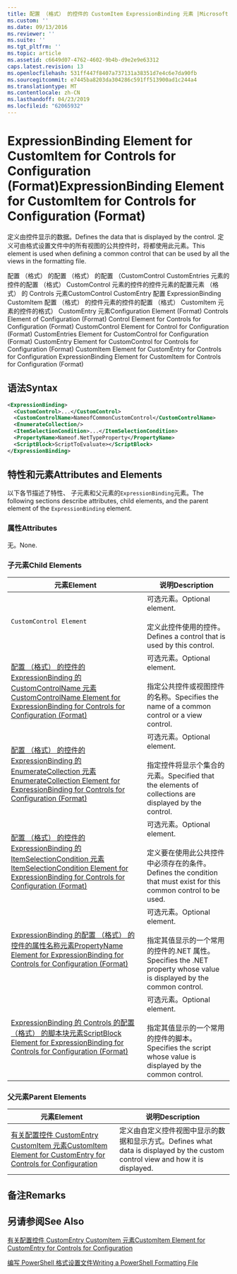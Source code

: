 ```yaml
---
title: 配置 （格式） 的控件的 CustomItem ExpressionBinding 元素 |Microsoft Docs
ms.custom: ''
ms.date: 09/13/2016
ms.reviewer: ''
ms.suite: ''
ms.tgt_pltfrm: ''
ms.topic: article
ms.assetid: c6649d07-4762-4602-9b4b-d9e2e9e63312
caps.latest.revision: 13
ms.openlocfilehash: 531ff447f8407a737131a38351d7e4c6e7da90fb
ms.sourcegitcommit: e7445ba8203da304286c591ff513900ad1c244a4
ms.translationtype: MT
ms.contentlocale: zh-CN
ms.lasthandoff: 04/23/2019
ms.locfileid: "62065932"
---
```

# <a name="expressionbinding-element-for-customitem-for-controls-for-configuration-format"></a><span data-ttu-id="94643-102">ExpressionBinding Element for CustomItem for Controls for Configuration (Format)</span><span class="sxs-lookup"><span data-stu-id="94643-102">ExpressionBinding Element for CustomItem for Controls for Configuration (Format)</span></span>

<span data-ttu-id="94643-103">定义由控件显示的数据。</span><span class="sxs-lookup"><span data-stu-id="94643-103">Defines the data that is displayed by the control.</span></span> <span data-ttu-id="94643-104">定义可由格式设置文件中的所有视图的公共控件时，将都使用此元素。</span><span class="sxs-lookup"><span data-stu-id="94643-104">This element is used when defining a common control that can be used by all the views in the formatting file.</span></span>

<span data-ttu-id="94643-105">配置 （格式） 的配置 （格式） 的配置 （CustomControl CustomEntries 元素的控件的配置 （格式） CustomControl 元素的控件的控件元素的配置元素 （格式） 的 Controls 元素CustomControl CustomEntry 配置 ExpressionBinding CustomItem 配置 （格式） 的控件元素的控件的配置 （格式） CustomItem 元素的控件的格式） CustomEntry 元素</span><span class="sxs-lookup"><span data-stu-id="94643-105">Configuration Element (Format) Controls Element of Configuration (Format) Control Element for Controls for Configuration (Format) CustomControl Element for Control for Configuration (Format) CustomEntries Element for CustomControl for Configuration (Format) CustomEntry Element for CustomControl for Controls for Configuration (Format) CustomItem Element for CustomEntry for Controls for Configuration ExpressionBinding Element for CustomItem for Controls for Configuration (Format)</span></span>

## <a name="syntax"></a><span data-ttu-id="94643-106">语法</span><span class="sxs-lookup"><span data-stu-id="94643-106">Syntax</span></span>

```xml
<ExpressionBinding>
  <CustomControl>...</CustomControl>
  <CustomControlName>NameofCommonCustomControl</CustomControlName>
  <EnumerateCollection/>
  <ItemSelectionCondition>...</ItemSelectionCondition>
  <PropertyName>Nameof.NetTypeProperty</PropertyName>
  <ScriptBlock>ScriptToEvaluate></ScriptBlock>
</ExpressionBinding>
```

## <a name="attributes-and-elements"></a><span data-ttu-id="94643-107">特性和元素</span><span class="sxs-lookup"><span data-stu-id="94643-107">Attributes and Elements</span></span>

<span data-ttu-id="94643-108">以下各节描述了特性、 子元素和父元素的`ExpressionBinding`元素。</span><span class="sxs-lookup"><span data-stu-id="94643-108">The following sections describe attributes, child elements, and the parent element of the `ExpressionBinding` element.</span></span>

### <a name="attributes"></a><span data-ttu-id="94643-109">属性</span><span class="sxs-lookup"><span data-stu-id="94643-109">Attributes</span></span>

<span data-ttu-id="94643-110">无。</span><span class="sxs-lookup"><span data-stu-id="94643-110">None.</span></span>

### <a name="child-elements"></a><span data-ttu-id="94643-111">子元素</span><span class="sxs-lookup"><span data-stu-id="94643-111">Child Elements</span></span>

|<span data-ttu-id="94643-112">元素</span><span class="sxs-lookup"><span data-stu-id="94643-112">Element</span></span>|<span data-ttu-id="94643-113">说明</span><span class="sxs-lookup"><span data-stu-id="94643-113">Description</span></span>|
|-------------|-----------------|
|`CustomControl Element`|<span data-ttu-id="94643-114">可选元素。</span><span class="sxs-lookup"><span data-stu-id="94643-114">Optional element.</span></span><br /><br /> <span data-ttu-id="94643-115">定义此控件使用的控件。</span><span class="sxs-lookup"><span data-stu-id="94643-115">Defines a control that is used by this control.</span></span>|
|[<span data-ttu-id="94643-116">配置 （格式） 的控件的 ExpressionBinding 的 CustomControlName 元素</span><span class="sxs-lookup"><span data-stu-id="94643-116">CustomControlName Element for ExpressionBinding for Controls for Configuration (Format)</span></span>](./customcontrolname-element-for-expressionbinding-for-controls-for-configuration-format.md)|<span data-ttu-id="94643-117">可选元素。</span><span class="sxs-lookup"><span data-stu-id="94643-117">Optional element.</span></span><br /><br /> <span data-ttu-id="94643-118">指定公共控件或视图控件的名称。</span><span class="sxs-lookup"><span data-stu-id="94643-118">Specifies the name of a common control or a view control.</span></span>|
|[<span data-ttu-id="94643-119">配置 （格式） 的控件的 ExpressionBinding 的 EnumerateCollection 元素</span><span class="sxs-lookup"><span data-stu-id="94643-119">EnumerateCollection Element for ExpressionBinding for Controls for Configuration (Format)</span></span>](./enumeratecollection-element-for-expressionbinding-for-controls-for-configuration-format.md)|<span data-ttu-id="94643-120">可选元素。</span><span class="sxs-lookup"><span data-stu-id="94643-120">Optional element.</span></span><br /><br /> <span data-ttu-id="94643-121">指定控件将显示个集合的元素。</span><span class="sxs-lookup"><span data-stu-id="94643-121">Specified that the elements of collections are displayed by the control.</span></span>|
|[<span data-ttu-id="94643-122">配置 （格式） 的控件的 ExpressionBinding 的 ItemSelectionCondition 元素</span><span class="sxs-lookup"><span data-stu-id="94643-122">ItemSelectionCondition Element for ExpressionBinding for Controls for Configuration (Format)</span></span>](./itemselectioncondition-element-for-expressionbinding-for-controls-for-configuration-format.md)|<span data-ttu-id="94643-123">可选元素。</span><span class="sxs-lookup"><span data-stu-id="94643-123">Optional element.</span></span><br /><br /> <span data-ttu-id="94643-124">定义要在使用此公共控件中必须存在的条件。</span><span class="sxs-lookup"><span data-stu-id="94643-124">Defines the condition that must exist for this common control to be used.</span></span>|
|[<span data-ttu-id="94643-125">ExpressionBinding 的配置 （格式） 的控件的属性名称元素</span><span class="sxs-lookup"><span data-stu-id="94643-125">PropertyName Element for ExpressionBinding for Controls for Configuration (Format)</span></span>](./propertyname-element-for-expressionbinding-for-controls-for-configuration-format.md)|<span data-ttu-id="94643-126">可选元素。</span><span class="sxs-lookup"><span data-stu-id="94643-126">Optional element.</span></span><br /><br /> <span data-ttu-id="94643-127">指定其值显示的一个常用的控件的.NET 属性。</span><span class="sxs-lookup"><span data-stu-id="94643-127">Specifies the .NET property whose value is displayed by the common control.</span></span>|
|[<span data-ttu-id="94643-128">ExpressionBinding 的 Controls 的配置 （格式） 的脚本块元素</span><span class="sxs-lookup"><span data-stu-id="94643-128">ScriptBlock Element for ExpressionBinding for Controls for Configuration (Format)</span></span>](./scriptblock-element-for-expressionbinding-for-controls-for-configuration-format.md)|<span data-ttu-id="94643-129">可选元素。</span><span class="sxs-lookup"><span data-stu-id="94643-129">Optional element.</span></span><br /><br /> <span data-ttu-id="94643-130">指定其值显示的一个常用的控件的脚本。</span><span class="sxs-lookup"><span data-stu-id="94643-130">Specifies the script whose value is displayed by the common control.</span></span>|

### <a name="parent-elements"></a><span data-ttu-id="94643-131">父元素</span><span class="sxs-lookup"><span data-stu-id="94643-131">Parent Elements</span></span>

|<span data-ttu-id="94643-132">元素</span><span class="sxs-lookup"><span data-stu-id="94643-132">Element</span></span>|<span data-ttu-id="94643-133">说明</span><span class="sxs-lookup"><span data-stu-id="94643-133">Description</span></span>|
|-------------|-----------------|
|[<span data-ttu-id="94643-134">有关配置控件 CustomEntry CustomItem 元素</span><span class="sxs-lookup"><span data-stu-id="94643-134">CustomItem Element for CustomEntry for Controls for Configuration</span></span>](./customitem-element-for-customentry-for-controls-for-configuration-format.md)|<span data-ttu-id="94643-135">定义由自定义控件视图中显示的数据和显示方式。</span><span class="sxs-lookup"><span data-stu-id="94643-135">Defines what data is displayed by the custom control view and how it is displayed.</span></span>|

## <a name="remarks"></a><span data-ttu-id="94643-136">备注</span><span class="sxs-lookup"><span data-stu-id="94643-136">Remarks</span></span>

## <a name="see-also"></a><span data-ttu-id="94643-137">另请参阅</span><span class="sxs-lookup"><span data-stu-id="94643-137">See Also</span></span>

[<span data-ttu-id="94643-138">有关配置控件 CustomEntry CustomItem 元素</span><span class="sxs-lookup"><span data-stu-id="94643-138">CustomItem Element for CustomEntry for Controls for Configuration</span></span>](./customitem-element-for-customentry-for-controls-for-configuration-format.md)

[<span data-ttu-id="94643-139">编写 PowerShell 格式设置文件</span><span class="sxs-lookup"><span data-stu-id="94643-139">Writing a PowerShell Formatting File</span></span>](./writing-a-powershell-formatting-file.md)
